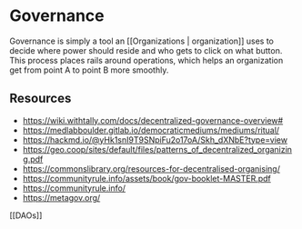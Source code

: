 # Governance

Governance is simply a tool an [[Organizations | organization]] uses to decide where power should reside and who gets to click on what button. This process places rails around operations, which helps an organization get from point A to point B more smoothly.

## Resources
- https://wiki.withtally.com/docs/decentralized-governance-overview#
- https://medlabboulder.gitlab.io/democraticmediums/mediums/ritual/
- https://hackmd.io/@yHk1snI9T9SNpiFu2o17oA/Skh_dXNbE?type=view
- https://geo.coop/sites/default/files/patterns_of_decentralized_organizing.pdf
- https://commonslibrary.org/resources-for-decentralised-organising/
- https://communityrule.info/assets/book/gov-booklet-MASTER.pdf
- https://communityrule.info/
- https://metagov.org/

[[DAOs]]